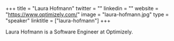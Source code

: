 +++
title = "Laura Hofmann"
twitter = ""
linkedin = ""
website = "https://www.optimizely.com/"
image = "laura-hofmann.jpg"
type = "speaker"
linktitle = ["laura-hofmann"]
+++

Laura Hofmann is a Software Engineer at Optimizely.
